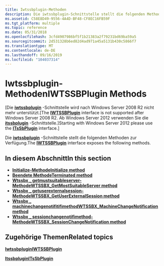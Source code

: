 ```yaml
---
title: Iwtssbplugin-Methoden
description: Die iwtssbplugin-Schnittstelle stellt die folgenden Methoden zur Verfügung.
ms.assetid: C58E8D49-9556-4A4D-BF48-CF8EC16FB59F
ms.tgt_platform: multiple
ms.topic: reference
ms.date: 05/31/2018
ms.openlocfilehash: 3cfd4907986bf5f1b21383a2f79231bd69ba59a5
ms.sourcegitcommit: 2d531328b6ed82d4ad971a45a5131b430c5866f7
ms.translationtype: MT
ms.contentlocale: de-DE
ms.lasthandoff: 09/16/2019
ms.locfileid: "104037314"
---
```

# <a name="iwtssbplugin-methods"></a><span data-ttu-id="df4bc-103">Iwtssbplugin-Methoden</span><span class="sxs-lookup"><span data-stu-id="df4bc-103">IWTSSBPlugin Methods</span></span>

<span data-ttu-id="df4bc-104">\[Die [**iwtssbplugin**](/windows/desktop/api/Tssbx/nn-tssbx-iwtssbplugin) -Schnittstelle wird nach Windows Server 2008 R2 nicht mehr unterstützt.</span><span class="sxs-lookup"><span data-stu-id="df4bc-104">\[The [**IWTSSBPlugin**](/windows/desktop/api/Tssbx/nn-tssbx-iwtssbplugin) interface is not supported after Windows Server 2008 R2.</span></span> <span data-ttu-id="df4bc-105">Ab Windows Server 2012 verwenden Sie die [**itssbplugin**](/windows/desktop/api/sbtsv/nn-sbtsv-itssbplugin) -Schnittstelle.\]</span><span class="sxs-lookup"><span data-stu-id="df4bc-105">Starting with Windows Server 2012 please use the [**ITsSbPlugin**](/windows/desktop/api/sbtsv/nn-sbtsv-itssbplugin) interface.\]</span></span>

<span data-ttu-id="df4bc-106">Die [**iwtssbplugin**](/windows/desktop/api/Tssbx/nn-tssbx-iwtssbplugin) -Schnittstelle stellt die folgenden Methoden zur Verfügung.</span><span class="sxs-lookup"><span data-stu-id="df4bc-106">The [**IWTSSBPlugin**](/windows/desktop/api/Tssbx/nn-tssbx-iwtssbplugin) interface exposes the following methods.</span></span>

## <a name="in-this-section"></a><span data-ttu-id="df4bc-107">In diesem Abschnitt</span><span class="sxs-lookup"><span data-stu-id="df4bc-107">In this section</span></span>

-   [<span data-ttu-id="df4bc-108">**Initialize-Methode**</span><span class="sxs-lookup"><span data-stu-id="df4bc-108">**Initialize method**</span></span>](/windows/desktop/api/Tssbx/nf-tssbx-iwtssbplugin-initialize)
-   [<span data-ttu-id="df4bc-109">**Beendete Methode**</span><span class="sxs-lookup"><span data-stu-id="df4bc-109">**Terminated method**</span></span>](/windows/desktop/api/Tssbx/nf-tssbx-iwtssbplugin-terminated)
-   [<span data-ttu-id="df4bc-110">**Wtssbx \_ getmustsuitableserver-Methode**</span><span class="sxs-lookup"><span data-stu-id="df4bc-110">**WTSSBX\_GetMostSuitableServer method**</span></span>](/windows/desktop/api/Tssbx/nf-tssbx-iwtssbplugin-wtssbx_getmostsuitableserver)
-   [<span data-ttu-id="df4bc-111">**Wtssbx \_ getuserexternalsession-Methode**</span><span class="sxs-lookup"><span data-stu-id="df4bc-111">**WTSSBX\_GetUserExternalSession method**</span></span>](/windows/desktop/api/Tssbx/nf-tssbx-iwtssbplugin-wtssbx_getuserexternalsession)
-   [<span data-ttu-id="df4bc-112">**Wtssbx \_ machinechangenotifitifimethod**</span><span class="sxs-lookup"><span data-stu-id="df4bc-112">**WTSSBX\_MachineChangeNotification method**</span></span>](/windows/desktop/api/Tssbx/nf-tssbx-iwtssbplugin-wtssbx_machinechangenotification)
-   [<span data-ttu-id="df4bc-113">**Wtssbx \_ sessionchangenotifimethod-Methode**</span><span class="sxs-lookup"><span data-stu-id="df4bc-113">**WTSSBX\_SessionChangeNotification method**</span></span>](/windows/desktop/api/Tssbx/nf-tssbx-iwtssbplugin-wtssbx_sessionchangenotification)

## <a name="related-topics"></a><span data-ttu-id="df4bc-114">Zugehörige Themen</span><span class="sxs-lookup"><span data-stu-id="df4bc-114">Related topics</span></span>

<dl> <dt>

[<span data-ttu-id="df4bc-115">**Iwtssbplugin**</span><span class="sxs-lookup"><span data-stu-id="df4bc-115">**IWTSSBPlugin**</span></span>](/windows/desktop/api/Tssbx/nn-tssbx-iwtssbplugin)
</dt> <dt>

[<span data-ttu-id="df4bc-116">**Itssbplugin**</span><span class="sxs-lookup"><span data-stu-id="df4bc-116">**ITsSbPlugin**</span></span>](/windows/desktop/api/sbtsv/nn-sbtsv-itssbplugin)
</dt> </dl>

 

 




